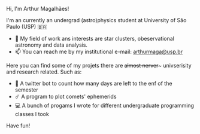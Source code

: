 Hi, I'm Arthur Magalhães!

I'm an currently an undergrad (astro)physics student at University of São Paulo (USP) 🇧🇷

- :telescope: My field of work ans interests are star clusters, obeservational astronomy and data analysis.
- 📫 You can reach me by my institutional e-mail: arthurmaga@usp.br

Here you can find some of my projets there are ~~almost nerver~~~ univserisity and research related. Such as:

- 🤖 A twitter bot to count how many days are left to the enf of the semester
- ☄️ A program to plot comets' ephemerids
- 💻 A bunch of progams I wrote for different undergraduate programming classes I took

Have fun!
<!---
ArthurSMg/ArthurSMg is a ✨ special ✨ repository because its `README.md` (this file) appears on your GitHub profile.
You can click the Preview link to take a look at your changes.
--->
